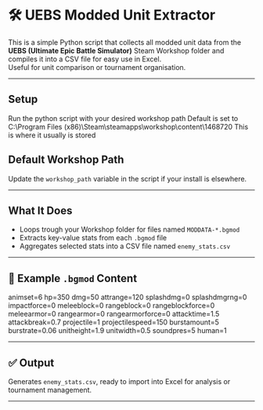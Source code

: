 # 🛠 UEBS Modded Unit Extractor

This is a simple Python script that collects all modded unit data from the **UEBS (Ultimate Epic Battle Simulator)** Steam Workshop folder and compiles it into a CSV file for easy use in Excel.  
Useful for unit comparison or tournament organisation.

---

## Setup

Run the python script with your desired workshop path
Default is set to C:\Program Files (x86)\Steam\steamapps\workshop\content\1468720
This is where it usually is stored

## Default Workshop Path


Update the `workshop_path` variable in the script if your install is elsewhere.

---

## What It Does

- Loops trough your Workshop folder for files named `MODDATA-*.bgmod`
- Extracts key-value stats from each `.bgmod` file
- Aggregates selected stats into a CSV file named `enemy_stats.csv`

---

## 🧾 Example `.bgmod` Content

animset=6
hp=350
dmg=50
attrange=120
splashdmg=0
splashdmgrng=0
impactforce=0
meleeblock=0
rangeblock=0
rangeblockforce=0
meleearmor=0
rangearmor=0
rangearmorforce=0
attacktime=1.5
attackbreak=0.7
projectile=1
projectilespeed=150
burstamount=5
burstrate=0.06
unitheight=1.9
unitwidth=0.5
soundpres=5
human=1


---

## ✅ Output

Generates `enemy_stats.csv`, ready to import into Excel for analysis or tournament management.

---

